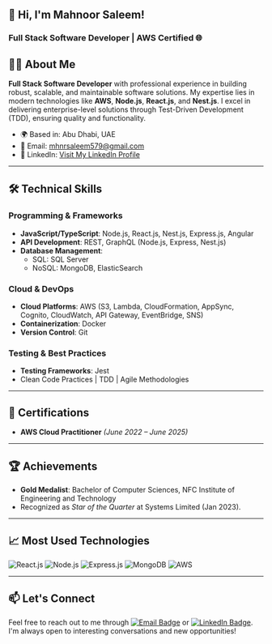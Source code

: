 ## 👋 Hi, I'm Mahnoor Saleem! 

### Full Stack Software Developer | AWS Certified 🌐  

## 👩‍💻 About Me

**Full Stack Software Developer** with professional experience in building robust, scalable, and maintainable software solutions. My expertise lies in modern technologies like **AWS**, **Node.js**, **React.js**, and **Nest.js**. I excel in delivering enterprise-level solutions through Test-Driven Development (TDD), ensuring quality and functionality.

- 🌍 Based in: Abu Dhabi, UAE
- 📧 Email: [mhnrsaleem579@gmail.com](mailto:mhnrsaleem579@gmail.com)
- 🔗 LinkedIn: [Visit My LinkedIn Profile](https://www.linkedin.com/in/mahnoor-saleem/)

---

## 🛠️ Technical Skills

### **Programming & Frameworks**
- **JavaScript/TypeScript**: Node.js, React.js, Nest.js, Express.js, Angular
- **API Development**: REST, GraphQL (Node.js, Express, Nest.js)
- **Database Management**: 
  - SQL: SQL Server
  - NoSQL: MongoDB, ElasticSearch

### **Cloud & DevOps**
- **Cloud Platforms**: AWS (S3, Lambda, CloudFormation, AppSync, Cognito, CloudWatch, API Gateway, EventBridge, SNS)
- **Containerization**: Docker
- **Version Control**: Git

### **Testing & Best Practices**
- **Testing Frameworks**: Jest
- Clean Code Practices | TDD | Agile Methodologies

---

## 📜 Certifications
- **AWS Cloud Practitioner** *(June 2022 – June 2025)*

---

## 🏆 Achievements
- **Gold Medalist**: Bachelor of Computer Sciences, NFC Institute of Engineering and Technology 
- Recognized as *Star of the Quarter* at Systems Limited (Jan 2023).

---

## 📈 Most Used Technologies

![React.js](https://img.shields.io/badge/React.js-61DAFB?style=for-the-badge&logo=react&logoColor=white)
![Node.js](https://img.shields.io/badge/Node.js-339933?style=for-the-badge&logo=nodedotjs&logoColor=white)
![Express.js](https://img.shields.io/badge/Express.js-000000?style=for-the-badge&logo=express&logoColor=white)
![MongoDB](https://img.shields.io/badge/MongoDB-47A248?style=for-the-badge&logo=mongodb&logoColor=white)
![AWS](https://img.shields.io/badge/AWS-FF9900?style=for-the-badge&logo=amazonaws&logoColor=white)

---

## 📫 Let's Connect

Feel free to reach out to me through [![Email Badge](https://img.shields.io/badge/Email-mhnrsaleem579%40gmail.com-blue)](mailto:mhnrsaleem579@gmail.com) or [![LinkedIn Badge](https://img.shields.io/badge/LinkedIn-Mahnoor%20Saleem-blue)](https://www.linkedin.com/in/mahnor-saleem/). I'm always open to interesting conversations and new opportunities!
